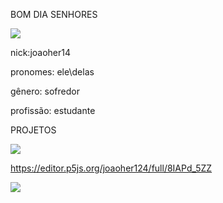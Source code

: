 BOM DIA SENHORES

![](https://i.giphy.com/media/v1.Y2lkPTc5MGI3NjExc2hydWx1Ynhmb3h1dTBmZHRvY25hMW5sY2Vuc3l2d3VkcXpkM2xuYiZlcD12MV9pbnRlcm5hbF9naWZfYnlfaWQmY3Q9Zw/gx54W1mSpeYMg/giphy.gif)

nick:joaoher14

pronomes: ele\delas

gênero: sofredor

profissão: estudante 


PROJETOS

![](https://i.giphy.com/media/v1.Y2lkPTc5MGI3NjExYXZvbmNxc2p6NnRsdm9wNXk0Njk0cXNzenF3Mnk4cG92djdmaDJwMCZlcD12MV9pbnRlcm5hbF9naWZfYnlfaWQmY3Q9Zw/0Ei5SMtHRmTkMkjVei/giphy.gif)

https://editor.p5js.org/joaoher124/full/8IAPd_5ZZ

![](https://i.giphy.com/media/v1.Y2lkPTc5MGI3NjExeDY4OTB5dXdzeTQ3Z3F5azFrbHV2bTAwZTJ2Mmp1bmJoNDg1bGRnMSZlcD12MV9pbnRlcm5hbF9naWZfYnlfaWQmY3Q9Zw/JuqDes49CeCeQ/giphy.gif)
